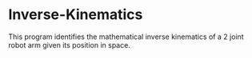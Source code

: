 # Inverse-Kinematics

This program identifies the mathematical inverse kinematics of a 2 joint robot arm given its position in space.